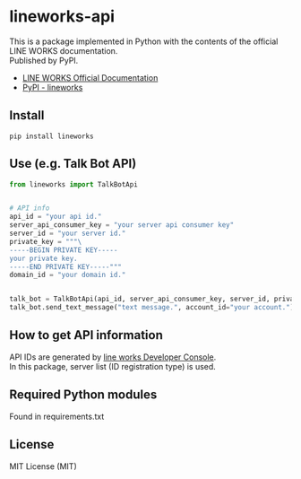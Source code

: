 # lineworks-api
<p>This is a package implemented in Python with the contents of the official LINE WORKS documentation.<br>
Published by PyPI.</p>

- [LINE WORKS Official Documentation](https://developers.worksmobile.com/document)
- [PyPI - lineworks](https://pypi.org/project/lineworks/)


## Install
`pip install lineworks`


## Use (e.g. Talk Bot API)
```python
from lineworks import TalkBotApi


# API info
api_id = "your api id."
server_api_consumer_key = "your server api consumer key"
server_id = "your server id."
private_key = """\
-----BEGIN PRIVATE KEY-----
your private key.
-----END PRIVATE KEY-----"""
domain_id = "your domain id."


talk_bot = TalkBotApi(api_id, server_api_consumer_key, server_id, private_key, domain_id, "668966")
talk_bot.send_text_message("text message.", account_id="your account.")
```


## How to get API information
<p>API IDs are generated by <a href="https://developers.worksmobile.com/jp/console/openapi/main">line works Developer Console</a>.<br>
In this package, server list (ID registration type) is used.</p>


## Required Python modules
<p>Found in requirements.txt</p>


## License
<p>MIT License (MIT)</p>
